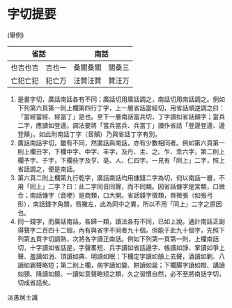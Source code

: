 字切提要
========

(舉例)

| 省話             | 南話             
| ---------------- | ---------------- |
| 也吉也吉　吉也一 | 桑關桑關　關桑三 | 
| 亡犯亡犯　犯亡万 | 汪贊汪贊　贊汪万 |

1. 是書字切，廣話南話各有不同；廣話切用廣話調之，南話切用南話調之。例如下列第六頁第一則上欄第四行丁字，上一層省話當經切，用省話順逆調之曰：「當經當經、經當丁」是也。至下一層南話當兵切，丁字讀如省話顛字；當兵二字，應讀如登邊。調法要將「當兵當兵、兵當丁」讀作省話「登邊登邊、邊登顛」。如此則南話丁字（音顛）乃與省話丁字有別。
2. 廣話南話字切，雖有不同，然廣話與南話，亦有少數相同者。例如第六頁第一則上欄丑字，下欄中字、中字、丰字，及丹、主、之、乍、乖六字，第二則上欄予字、于字，下欄些字及亨、亳、人、仁四字。一見有「同上」二字，照上省話調之，便是南話。
2. 第六頁二則上欄第九行乾字，廣話南話均用慷錢二字為切，何以南話一層，不用「同上」二字？曰：此二字同音同聲，而不同類。因省話慷字是宮類，口微合；南話慷字（音哽）是商類，口大開。省話錢字徵類，唇微張（如張弓形），南話錢字角類，唇撇左，此為同中之異，所以不用「同上」二字之原因也。
3. 同一錢字，而廣話南話，各歸一類，讀法各有不同，已如上說。通計南話正副得聲字二百四十二個，內有與省字不同者九十個。但能于此九十個字，先照下列第五頁字切調熟，次將各字讀正南話。例如下列第一頁第一則，上欄南話切，十字讀如省話是，字聲畧短、兵字讀如省話邊字、帳讀如諍、掌讀如爭上聲、羞讀如消、頂讀如典、明讀如眠；下欄定字讀如顛上去聲，酒讀如剿、八讀如霸聲略短；第二則上欄，病字讀如變、餅讀如扁；下欄腸字讀如橙、講讀如頸、降讀如鏡、一讀如意聲略短之類，久之習慣自然，必不至將南話字切，切成省話矣。

淡愚居士識
